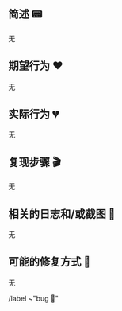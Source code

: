 <!--- <> 括号引用的内容为注释或提示信息，将不会显示出来 -->
<!--- 如果有信息要提交，在 <> 后面换行填写即可 -->
<!--- 如果没有信息提交，在 <> 后面换行填写“无”即可 -->

## 简述 📟

<!--- 简要地总结遇到的错误 -->
无

## 期望行为 ❤️

<!--- 告知我们期望的样子 -->
无

## 实际行为 💔

<!--- 告知我们实际的样子 -->
无

## 复现步骤 🎬

<!--- 告知我们如何去复现这个问题，这非常重要 -->
无

## 相关的日志和/或截图 💬

<!--- 粘贴任何相关的日志 - 请使用代码块 (```) 来格式化控制台输出、日志和代码，否则会很难阅读 -->
无

## 可能的修复方式 🔨

<!--- 如果可以的话，把可能对问题负有责任的代码行链接到这里 -->
无

/label ~"bug 🐛" <!--- 自动添加 bug 标签 -->